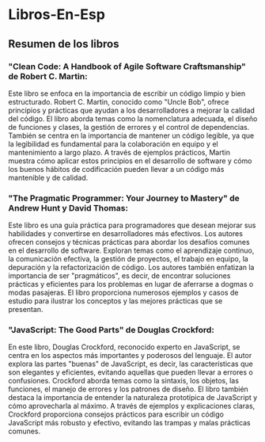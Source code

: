 # Libros-En-Esp
## Resumen de los libros
### "Clean Code: A Handbook of Agile Software Craftsmanship" de Robert C. Martin:
Este libro se enfoca en la importancia de escribir un código limpio y bien estructurado. Robert C. Martin, conocido como "Uncle Bob", ofrece principios y prácticas que ayudan a los desarrolladores a mejorar la calidad del código. El libro aborda temas como la nomenclatura adecuada, el diseño de funciones y clases, la gestión de errores y el control de dependencias. También se centra en la importancia de mantener un código legible, ya que la legibilidad es fundamental para la colaboración en equipo y el mantenimiento a largo plazo. A través de ejemplos prácticos, Martin muestra cómo aplicar estos principios en el desarrollo de software y cómo los buenos hábitos de codificación pueden llevar a un código más mantenible y de calidad.

### "The Pragmatic Programmer: Your Journey to Mastery" de Andrew Hunt y David Thomas:
Este libro es una guía práctica para programadores que desean mejorar sus habilidades y convertirse en desarrolladores más efectivos. Los autores ofrecen consejos y técnicas prácticas para abordar los desafíos comunes en el desarrollo de software. Exploran temas como el aprendizaje continuo, la comunicación efectiva, la gestión de proyectos, el trabajo en equipo, la depuración y la refactorización de código. Los autores también enfatizan la importancia de ser "pragmáticos", es decir, de encontrar soluciones prácticas y eficientes para los problemas en lugar de aferrarse a dogmas o modas pasajeras. El libro proporciona numerosos ejemplos y casos de estudio para ilustrar los conceptos y las mejores prácticas que se presentan.

### "JavaScript: The Good Parts" de Douglas Crockford:
En este libro, Douglas Crockford, reconocido experto en JavaScript, se centra en los aspectos más importantes y poderosos del lenguaje. El autor explora las partes "buenas" de JavaScript, es decir, las características que son elegantes y eficientes, evitando aquellas que pueden llevar a errores o confusiones. Crockford aborda temas como la sintaxis, los objetos, las funciones, el manejo de errores y los patrones de diseño. El libro también destaca la importancia de entender la naturaleza prototípica de JavaScript y cómo aprovecharla al máximo. A través de ejemplos y explicaciones claras, Crockford proporciona consejos prácticos para escribir un código JavaScript más robusto y efectivo, evitando las trampas y malas prácticas comunes.
